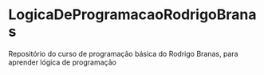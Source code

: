 # LogicaDeProgramacaoRodrigoBranas
Repositório do curso de programação básica do Rodrigo Branas, para aprender lógica de programação 
